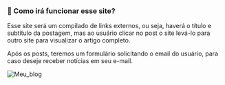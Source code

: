 ### 🤔 Como irá funcionar esse site?

Esse site será um compilado de links externos, ou seja, haverá o título e subtítulo da postagem, mas ao usuário clicar no post o site levá-lo para outro site para visualizar o artigo completo.

Após os posts, teremos um formulário solicitando o email do usuário, para caso deseje receber notícias em seu e-mail.


![Meu_blog](https://github.com/user-attachments/assets/361276d9-d4c8-40c9-9b1b-2080180a85e0)
